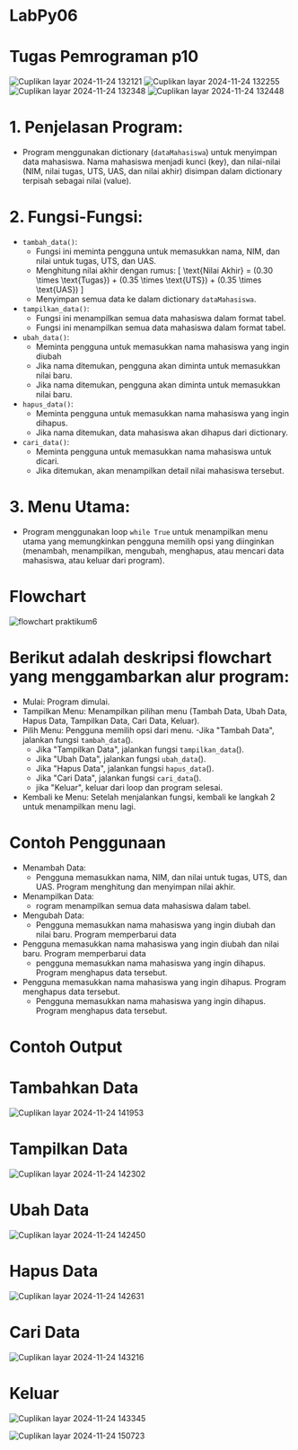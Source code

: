 # LabPy06
# Tugas Pemrograman p10

![Cuplikan layar 2024-11-24 132121](https://github.com/user-attachments/assets/2729fa22-b7e2-42a9-8204-f657c6242a31)
![Cuplikan layar 2024-11-24 132255](https://github.com/user-attachments/assets/d9c56b9a-5a84-46a4-9f6c-75298c196b4a)
![Cuplikan layar 2024-11-24 132348](https://github.com/user-attachments/assets/1df31c83-aff4-4cd1-b7c0-d4aa8e56a8d1)
![Cuplikan layar 2024-11-24 132448](https://github.com/user-attachments/assets/e014df0b-c424-4acd-ba85-6ca89a8a7780)

# 1. Penjelasan Program:
  - Program menggunakan dictionary (`dataMahasiswa`) untuk menyimpan data mahasiswa. Nama mahasiswa menjadi kunci (key), dan nilai-nilai (NIM, nilai tugas, UTS, UAS, dan nilai 
    akhir) disimpan dalam dictionary terpisah sebagai nilai (value).

# 2. Fungsi-Fungsi:
  - `tambah_data()`:
    - Fungsi ini meminta pengguna untuk memasukkan nama, NIM, dan nilai untuk tugas, UTS, dan UAS.
    - Menghitung nilai akhir dengan rumus: [ \text{Nilai Akhir} = (0.30 \times \text{Tugas}) + (0.35 \times \text{UTS}) + (0.35 \times \text{UAS}) ]
    - Menyimpan semua data ke dalam dictionary `dataMahasiswa`.
  - `tampilkan_data()`:
    - Fungsi ini menampilkan semua data mahasiswa dalam format tabel.
    - Fungsi ini menampilkan semua data mahasiswa dalam format tabel.
 - `ubah_data()`:
    - Meminta pengguna untuk memasukkan nama mahasiswa yang ingin diubah
    - Jika nama ditemukan, pengguna akan diminta untuk memasukkan nilai baru.
    - Jika nama ditemukan, pengguna akan diminta untuk memasukkan nilai baru.
  - `hapus_data()`:
    - Meminta pengguna untuk memasukkan nama mahasiswa yang ingin dihapus.
    - Jika nama ditemukan, data mahasiswa akan dihapus dari dictionary.
  - `cari_data()`:
     - Meminta pengguna untuk memasukkan nama mahasiswa untuk dicari.
     - Jika ditemukan, akan menampilkan detail nilai mahasiswa tersebut.

# 3. Menu Utama:
  - Program menggunakan loop `while True` untuk menampilkan menu utama yang memungkinkan pengguna memilih opsi yang diinginkan (menambah, menampilkan, mengubah, menghapus, 
    atau mencari data mahasiswa, atau keluar dari program).

# Flowchart
![flowchart praktikum6](https://github.com/user-attachments/assets/d2a0869a-a75a-44da-b3bd-01ab7760eb80)

# Berikut adalah deskripsi flowchart yang menggambarkan alur program:
  - Mulai: Program dimulai.
  - Tampilkan Menu: Menampilkan pilihan menu (Tambah Data, Ubah Data, Hapus Data, Tampilkan Data, Cari Data, Keluar).
  - Pilih Menu: Pengguna memilih opsi dari menu.
    -Jika "Tambah Data", jalankan fungsi `tambah_data`().
    - Jika "Tampilkan Data", jalankan fungsi `tampilkan_data`().
    - Jika "Ubah Data", jalankan fungsi `ubah_data`().
    - Jika "Hapus Data", jalankan fungsi `hapus_data`().
    - Jika "Cari Data", jalankan fungsi `cari_data`().
    - jika "Keluar", keluar dari loop dan program selesai.
  - Kembali ke Menu: Setelah menjalankan fungsi, kembali ke langkah 2 untuk menampilkan menu lagi.

# Contoh Penggunaan
  - Menambah Data:
    - Pengguna memasukkan nama, NIM, dan nilai untuk tugas, UTS, dan UAS. Program menghitung dan menyimpan nilai akhir.
  - Menampilkan Data:
    - rogram menampilkan semua data mahasiswa dalam tabel.
  - Mengubah Data:
    - Pengguna memasukkan nama mahasiswa yang ingin diubah dan nilai baru. Program memperbarui data
  - Pengguna memasukkan nama mahasiswa yang ingin diubah dan nilai baru. Program memperbarui data
    - pengguna memasukkan nama mahasiswa yang ingin dihapus. Program menghapus data tersebut.
  - Pengguna memasukkan nama mahasiswa yang ingin dihapus. Program menghapus data tersebut.
    - Pengguna memasukkan nama mahasiswa yang ingin dihapus. Program menghapus data tersebut.

# Contoh Output

# Tambahkan Data
![Cuplikan layar 2024-11-24 141953](https://github.com/user-attachments/assets/7321837e-c635-4e3e-8f77-64deef2c2ca5)

# Tampilkan Data
![Cuplikan layar 2024-11-24 142302](https://github.com/user-attachments/assets/ce3d2d41-5b20-4d28-9127-eb692df1a1c7)

# Ubah Data
![Cuplikan layar 2024-11-24 142450](https://github.com/user-attachments/assets/1c06332d-66a1-4667-9a50-60ae53486b67)

# Hapus Data
![Cuplikan layar 2024-11-24 142631](https://github.com/user-attachments/assets/1d17b6c0-580d-4ed0-87d1-0b5302262f1b)

# Cari Data
![Cuplikan layar 2024-11-24 143216](https://github.com/user-attachments/assets/f3df2d78-9ffe-465a-916e-f7158c37f7cc)

# Keluar
![Cuplikan layar 2024-11-24 143345](https://github.com/user-attachments/assets/545433c9-8066-4a62-a29b-3ecdfb16ac61)

![Cuplikan layar 2024-11-24 150723](https://github.com/user-attachments/assets/626e9387-3150-4914-80f1-b9ab24dd3aba)
